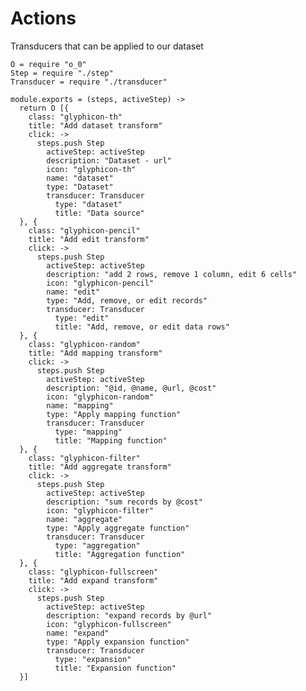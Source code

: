 Actions
=======

Transducers that can be applied to our dataset

    O = require "o_0"
    Step = require "./step"
    Transducer = require "./transducer"

    module.exports = (steps, activeStep) ->
      return O [{
        class: "glyphicon-th"
        title: "Add dataset transform"
        click: ->
          steps.push Step
            activeStep: activeStep
            description: "Dataset - url"
            icon: "glyphicon-th"
            name: "dataset"
            type: "Dataset"
            transducer: Transducer
              type: "dataset"
              title: "Data source"
      }, {
        class: "glyphicon-pencil"
        title: "Add edit transform"
        click: ->
          steps.push Step
            activeStep: activeStep
            description: "add 2 rows, remove 1 column, edit 6 cells"
            icon: "glyphicon-pencil"
            name: "edit"
            type: "Add, remove, or edit records"
            transducer: Transducer
              type: "edit"
              title: "Add, remove, or edit data rows"
      }, {
        class: "glyphicon-random"
        title: "Add mapping transform"
        click: ->
          steps.push Step
            activeStep: activeStep
            description: "@id, @name, @url, @cost"
            icon: "glyphicon-random"
            name: "mapping"
            type: "Apply mapping function"
            transducer: Transducer
              type: "mapping"
              title: "Mapping function"
      }, {
        class: "glyphicon-filter"
        title: "Add aggregate transform"
        click: ->
          steps.push Step
            activeStep: activeStep
            description: "sum records by @cost"
            icon: "glyphicon-filter"
            name: "aggregate"
            type: "Apply aggregate function"
            transducer: Transducer
              type: "aggregation"
              title: "Aggregation function"
      }, {
        class: "glyphicon-fullscreen"
        title: "Add expand transform"
        click: ->
          steps.push Step
            activeStep: activeStep
            description: "expand records by @url"
            icon: "glyphicon-fullscreen"
            name: "expand"
            type: "Apply expansion function"
            transducer: Transducer
              type: "expansion"
              title: "Expansion function"
      }]
